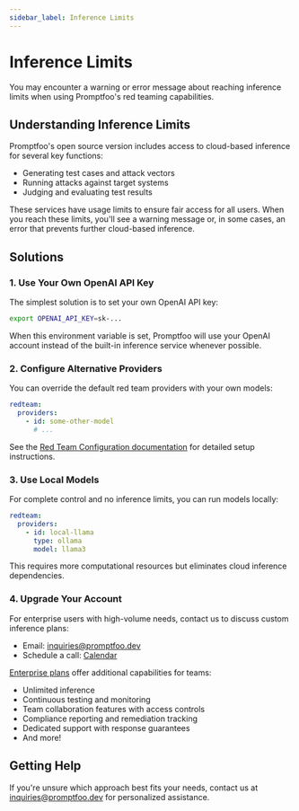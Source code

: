 ```yaml
---
sidebar_label: Inference Limits
---
```


# Inference Limits

You may encounter a warning or error message about reaching inference limits when using Promptfoo's red teaming capabilities.

## Understanding Inference Limits

Promptfoo's open source version includes access to cloud-based inference for several key functions:

- Generating test cases and attack vectors
- Running attacks against target systems
- Judging and evaluating test results

These services have usage limits to ensure fair access for all users. When you reach these limits, you'll see a warning message or, in some cases, an error that prevents further cloud-based inference.

## Solutions

### 1. Use Your Own OpenAI API Key

The simplest solution is to set your own OpenAI API key:

```bash
export OPENAI_API_KEY=sk-...
```

When this environment variable is set, Promptfoo will use your OpenAI account instead of the built-in inference service whenever possible.

### 2. Configure Alternative Providers

You can override the default red team providers with your own models:

```yaml
redteam:
  providers:
    - id: some-other-model
      # ...
```

See the [Red Team Configuration documentation](/docs/red-team/configuration/#providers) for detailed setup instructions.

### 3. Use Local Models

For complete control and no inference limits, you can run models locally:

```yaml
redteam:
  providers:
    - id: local-llama
      type: ollama
      model: llama3
```

This requires more computational resources but eliminates cloud inference dependencies.

### 4. Upgrade Your Account

For enterprise users with high-volume needs, contact us to discuss custom inference plans:

- Email: [inquiries@promptfoo.dev](mailto:inquiries@promptfoo.dev)
- Schedule a call: [Calendar](/contact/)

[Enterprise plans](/pricing/) offer additional capabilities for teams:

- Unlimited inference
- Continuous testing and monitoring
- Team collaboration features with access controls
- Compliance reporting and remediation tracking
- Dedicated support with response guarantees
- And more!

## Getting Help

If you're unsure which approach best fits your needs, contact us at [inquiries@promptfoo.dev](mailto:inquiries@promptfoo.dev) for personalized assistance.
